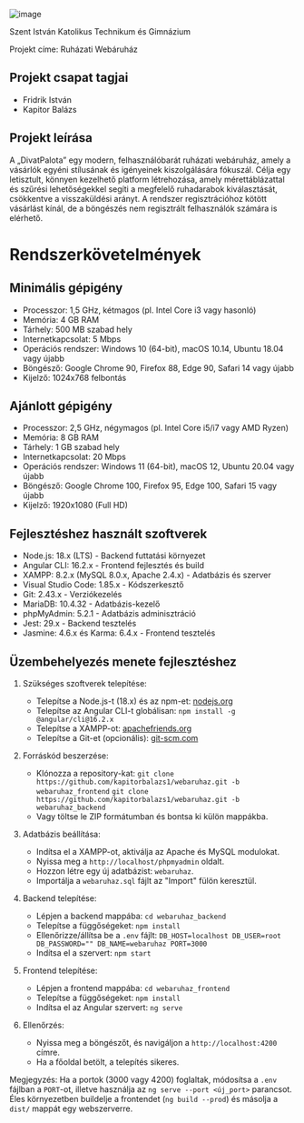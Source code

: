 ![image](https://github.com/user-attachments/assets/fb6b942b-a5ee-404b-8478-f111a048c3f5)

Szent István Katolikus Technikum és Gimnázium

Projekt címe: Ruházati Webáruház

## Projekt csapat tagjai 
- Fridrik István
- Kapitor Balázs  

## Projekt leírása
A „DivatPalota” egy modern, felhasználóbarát ruházati webáruház, amely a vásárlók egyéni stílusának és igényeinek kiszolgálására fókuszál. Célja egy letisztult, könnyen kezelhető platform létrehozása, amely mérettáblázattal és szűrési lehetőségekkel segíti a megfelelő ruhadarabok kiválasztását, csökkentve a visszaküldési arányt. A rendszer regisztrációhoz kötött vásárlást kínál, de a böngészés nem regisztrált felhasználók számára is elérhető.

# Rendszerkövetelmények
## Minimális gépigény
- Processzor: 1,5 GHz, kétmagos (pl. Intel Core i3 vagy hasonló)
- Memória: 4 GB RAM
- Tárhely: 500 MB szabad hely
- Internetkapcsolat: 5 Mbps
- Operációs rendszer: Windows 10 (64-bit), macOS 10.14, Ubuntu 18.04 vagy újabb
- Böngésző: Google Chrome 90, Firefox 88, Edge 90, Safari 14 vagy újabb
- Kijelző: 1024x768 felbontás

## Ajánlott gépigény
- Processzor: 2,5 GHz, négymagos (pl. Intel Core i5/i7 vagy AMD Ryzen)
- Memória: 8 GB RAM
- Tárhely: 1 GB szabad hely
- Internetkapcsolat: 20 Mbps
- Operációs rendszer: Windows 11 (64-bit), macOS 12, Ubuntu 20.04 vagy újabb
- Böngésző: Google Chrome 100, Firefox 95, Edge 100, Safari 15 vagy újabb
- Kijelző: 1920x1080 (Full HD)

## Fejlesztéshez használt szoftverek
- Node.js: 18.x (LTS) - Backend futtatási környezet
- Angular CLI: 16.2.x - Frontend fejlesztés és build
- XAMPP: 8.2.x (MySQL 8.0.x, Apache 2.4.x) - Adatbázis és szerver
- Visual Studio Code: 1.85.x - Kódszerkesztő
- Git: 2.43.x - Verziókezelés
- MariaDB: 10.4.32 - Adatbázis-kezelő
- phpMyAdmin: 5.2.1 - Adatbázis adminisztráció
- Jest: 29.x - Backend tesztelés
- Jasmine: 4.6.x és Karma: 6.4.x - Frontend tesztelés

## Üzembehelyezés menete fejlesztéshez
1. Szükséges szoftverek telepítése:
   - Telepítse a Node.js-t (18.x) és az npm-et: [nodejs.org](https://nodejs.org)
   - Telepítse az Angular CLI-t globálisan: `npm install -g @angular/cli@16.2.x`
   - Telepítse a XAMPP-ot: [apachefriends.org](https://www.apachefriends.org)
   - Telepítse a Git-et (opcionális): [git-scm.com](https://git-scm.com)

2. Forráskód beszerzése:
   - Klónozza a repository-kat:
     `git clone https://github.com/kapitorbalazs1/webaruhaz.git -b webaruhaz_frontend`
     `git clone https://github.com/kapitorbalazs1/webaruhaz.git -b webaruhaz_backend`
   - Vagy töltse le ZIP formátumban és bontsa ki külön mappákba.

3. Adatbázis beállítása:
   - Indítsa el a XAMPP-ot, aktiválja az Apache és MySQL modulokat.
   - Nyissa meg a `http://localhost/phpmyadmin` oldalt.
   - Hozzon létre egy új adatbázist: `webaruhaz`.
   - Importálja a `webaruhaz.sql` fájlt az "Import" fülön keresztül.

4. Backend telepítése:
   - Lépjen a backend mappába:
     `cd webaruhaz_backend`
   - Telepítse a függőségeket:
     `npm install`
   - Ellenőrizze/állítsa be a `.env` fájlt:
     `DB_HOST=localhost
     DB_USER=root
     DB_PASSWORD=""
     DB_NAME=webaruhaz
     PORT=3000`
   - Indítsa el a szervert:
     `npm start`

5. Frontend telepítése:
   - Lépjen a frontend mappába:
     `cd webaruhaz_frontend`
   - Telepítse a függőségeket:
     `npm install`
   - Indítsa el az Angular szervert:
     `ng serve`

6. Ellenőrzés:
   - Nyissa meg a böngészőt, és navigáljon a `http://localhost:4200` címre.
   - Ha a főoldal betölt, a telepítés sikeres.

Megjegyzés: Ha a portok (3000 vagy 4200) foglaltak, módosítsa a `.env` fájlban a `PORT`-ot, illetve használja az `ng serve --port <új_port>` parancsot. Éles környezetben buildelje a frontendet (`ng build --prod`) és másolja a `dist/` mappát egy webszerverre.
